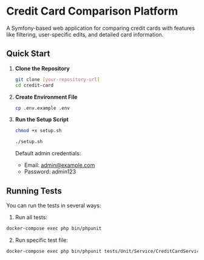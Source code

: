 # Credit Card Comparison Platform

A Symfony-based web application for comparing credit cards with features like filtering, user-specific edits, and detailed card information.

## Quick Start

1. **Clone the Repository**
   ```bash
   git clone [your-repository-url]
   cd credit-card
   ```

2. **Create Environment File**
   ```bash
   cp .env.example .env
   ```

3. **Run the Setup Script**
   ```bash
   chmod +x setup.sh
   
   ./setup.sh
   ```

   Default admin credentials:
   - Email: admin@example.com
   - Password: admin123

## Running Tests

You can run the tests in several ways:

1. Run all tests:
```bash
docker-compose exec php bin/phpunit
```

2. Run specific test file:
```bash
docker-compose exec php bin/phpunit tests/Unit/Service/CreditCardServiceTest.php
```
